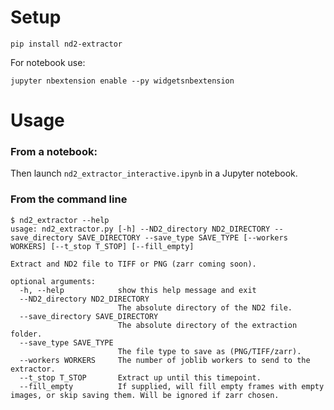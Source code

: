 # Setup

`pip install nd2-extractor`

For notebook use:

`jupyter nbextension enable --py widgetsnbextension`

# Usage

### From a notebook:

Then launch `nd2_extractor_interactive.ipynb` in a Jupyter notebook.

### From the command line

```
$ nd2_extractor --help
usage: nd2_extractor.py [-h] --ND2_directory ND2_DIRECTORY --save_directory SAVE_DIRECTORY --save_type SAVE_TYPE [--workers WORKERS] [--t_stop T_STOP] [--fill_empty]

Extract and ND2 file to TIFF or PNG (zarr coming soon).

optional arguments:
  -h, --help            show this help message and exit
  --ND2_directory ND2_DIRECTORY
                        The absolute directory of the ND2 file.
  --save_directory SAVE_DIRECTORY
                        The absolute directory of the extraction folder.
  --save_type SAVE_TYPE
                        The file type to save as (PNG/TIFF/zarr).
  --workers WORKERS     The number of joblib workers to send to the extractor.
  --t_stop T_STOP       Extract up until this timepoint.
  --fill_empty          If supplied, will fill empty frames with empty images, or skip saving them. Will be ignored if zarr chosen.
  ```